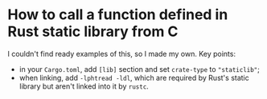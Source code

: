 How to call a function defined in Rust static library from C
============================================================

I couldn't find ready examples of this, so I made my own. Key points:
- in your `Cargo.toml`, add `[lib]` section and set `crate-type` to
  `"staticlib"`;
- when linking, add `-lphtread -ldl`, which are required by Rust's static
  library but aren't linked into it by `rustc`.
